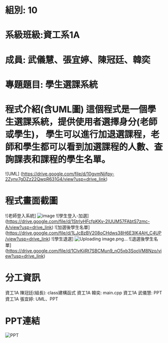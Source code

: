 # 組別: 10 
# 系級班級:資工系1A 
# 成員: 武儀慧、張宜婷、陳冠廷、韓奕 
# 專題題目: 學生選課系統 
# 程式介紹(含UML圖) 這個程式是一個學生選課系統，提供使用者選擇身分(老師或學生)， 學生可以進行加退選課程，老師和學生都可以看到加選課程的人數、查詢課表和課程的學生名單。 
![UML] (https://drive.google.com/file/d/10gvmNjjfpy-2Zynv7gDZz22QwpR631G4/view?usp=drive_link) 
# 程式畫面截圖 
![老師登入系統] ![image](https://github.com/user-attachments/assets/ec007f5f-1966-4b1c-a0ab-00fb693196e5)
![學生登入-加選] (https://drive.google.com/file/d/1StrIyHFcfpKKv-2lUUM57FAbtS7zmc-A/view?usp=drive_link) 
![加選後學生名單] (https://drive.google.com/file/d/1LJcBzBV208oCHdws38H6E3IK4AH_C4UP/view?usp=drive_link)
![學生退選] ![Uploading image.png…]()
![退選後學生名單] (https://drive.google.com/file/d/1ClvKjiRt7SBCMun9_nO5xb3SooVM8Nzo/view?usp=drive_link)
# 分工資訊 
資工1A 陳冠廷(組長): class建構函式 
資工1A 韓奕: main.cpp 資工1A 
武儀慧: PPT 
資工1A 張宜婷: UML、PPT 
# PPT連結 
![PPT](https://www.canva.com/design/DAGlMDv_XlA/yjI9whpH7qxHrAeWo9eVNA/edit?utm_content=DAGlMDv_XlA&utm_campaign=designshare&utm_medium=link2&utm_source=sharebutton)


